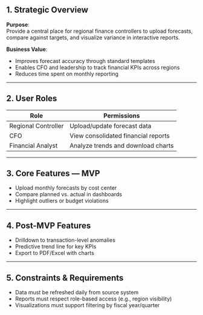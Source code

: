 ## 1. Strategic Overview

**Purpose**:  
Provide a central place for regional finance controllers to upload forecasts, compare against targets, and visualize variance in interactive reports.

**Business Value**:  
- Improves forecast accuracy through standard templates  
- Enables CFO and leadership to track financial KPIs across regions  
- Reduces time spent on monthly reporting  

---

## 2. User Roles

| Role              | Permissions                                 |
|-------------------|----------------------------------------------|
| Regional Controller | Upload/update forecast data                 |
| CFO               | View consolidated financial reports           |
| Financial Analyst | Analyze trends and download charts           |

---

## 3. Core Features — MVP

- Upload monthly forecasts by cost center  
- Compare planned vs. actual in dashboards  
- Highlight outliers or budget violations  

---

## 4. Post-MVP Features

- Drilldown to transaction-level anomalies  
- Predictive trend line for key KPIs  
- Export to PDF/Excel with charts  

---

## 5. Constraints & Requirements

- Data must be refreshed daily from source system  
- Reports must respect role-based access (e.g., region visibility)  
- Visualizations must support filtering by fiscal year/quarter